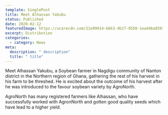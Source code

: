 ```yaml
---
template: SinglePost
title: Meet Alhassan Yakubu
status: Published
date: 2020-02-12
featuredImage: https://ucarecdn.com/21e99914-b663-4b17-9550-1ead46a03934/
excerpt: Distribution
categories:
  - category: News
meta:
  description: " description"
  title: " title"
---
```



Meet Alhassan Yakubu, a Soybean farmer in Nagdigu community of Nanton district in the Northern region of Ghana, gathering the rest of his harvest in his farm to be threshed. He is excited about the outcome of his harvest after he was introduced to the favour soybean variety by AgroNorth.

AgroNorth has many registered farmers like Alhassan, who have successfully worked with AgronNorth and gotten good quality seeds which have lead to a higher yield.